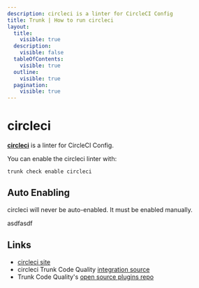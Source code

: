 ```yaml
---
description: circleci is a linter for CircleCI Config
title: Trunk | How to run circleci
layout:
  title:
    visible: true
  description:
    visible: false
  tableOfContents:
    visible: true
  outline:
    visible: true
  pagination:
    visible: true
---
```


# circleci

[**circleci**](https://github.com/CircleCI-Public/circleci-cli#readme) is a linter for CircleCI Config.

You can enable the circleci linter with:

```shell
trunk check enable circleci
```

## Auto Enabling

circleci will never be auto-enabled. It must be enabled manually.






asdfasdf



## Links

- [circleci site](https://github.com/CircleCI-Public/circleci-cli#readme)
- circleci Trunk Code Quality [integration source](https://github.com/trunk-io/plugins/tree/main/linters/circleci)
- Trunk Code Quality's [open source plugins repo](https://github.com/trunk-io/plugins/tree/main)
